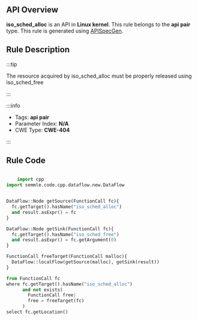 ---
---


## API Overview
**iso_sched_alloc** is an API in **Linux kernel**. This rule belongs to the **api pair** type. This rule is generated using [APISpecGen](../../tools/APISpecGen).
## Rule Description

:::tip

The resource acquired by iso_sched_alloc must be properly released using iso_sched_free

:::

:::info

- Tags: **api pair**
- Parameter Index: **N/A**
- CWE Type: **CWE-404**

:::

## Rule Code
```python

    import cpp
import semmle.code.cpp.dataflow.new.DataFlow


DataFlow::Node getSource(FunctionCall fc){
  fc.getTarget().hasName("iso_sched_alloc")
  and result.asExpr() = fc
}

DataFlow::Node getSink(FunctionCall fc){
  fc.getTarget().hasName("iso_sched_free")
  and result.asExpr() = fc.getArgument(0)
}

FunctionCall freeTarget(FunctionCall malloc){
  DataFlow::localFlow(getSource(malloc), getSink(result))
}

from FunctionCall fc
where fc.getTarget().hasName("iso_sched_alloc")
      and not exists(
        FunctionCall free| 
        free = freeTarget(fc)
      )
select fc.getLocation()

    
```